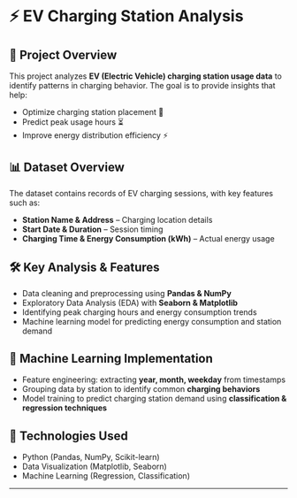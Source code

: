 # ⚡ EV Charging Station Analysis  

## 📌 Project Overview  
This project analyzes **EV (Electric Vehicle) charging station usage data** to identify patterns in charging behavior. The goal is to provide insights that help:  
- Optimize charging station placement 📍  
- Predict peak usage hours ⏳  
- Improve energy distribution efficiency ⚡  

## 📊 Dataset Overview  
The dataset contains records of EV charging sessions, with key features such as:  
- **Station Name & Address** – Charging location details  
- **Start Date & Duration** – Session timing  
- **Charging Time & Energy Consumption (kWh)** – Actual energy usage  

## 🛠 Key Analysis & Features  
- Data cleaning and preprocessing using **Pandas & NumPy**  
- Exploratory Data Analysis (EDA) with **Seaborn & Matplotlib**  
- Identifying peak charging hours and energy consumption trends  
- Machine learning model for predicting energy consumption and station demand  

## 🤖 Machine Learning Implementation  
- Feature engineering: extracting **year, month, weekday** from timestamps  
- Grouping data by station to identify common **charging behaviors**  
- Model training to predict charging station demand using **classification & regression techniques**  

## 🔧 Technologies Used  
- Python (Pandas, NumPy, Scikit-learn)  
- Data Visualization (Matplotlib, Seaborn)  
- Machine Learning (Regression, Classification)  

---
